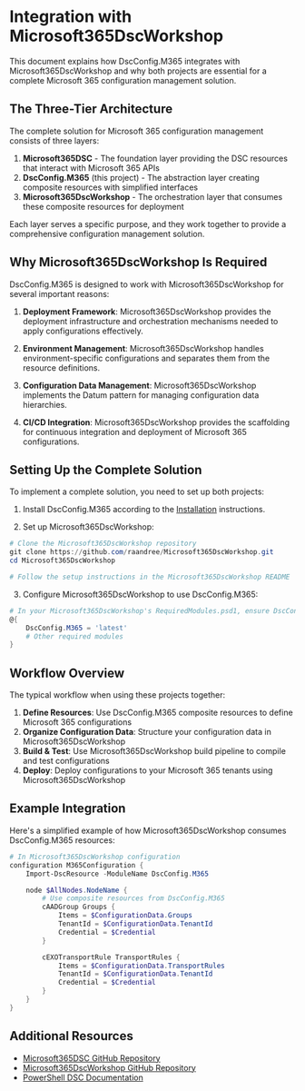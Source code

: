 # Integration with Microsoft365DscWorkshop

This document explains how DscConfig.M365 integrates with Microsoft365DscWorkshop and why both projects are essential for a complete Microsoft 365 configuration management solution.

## The Three-Tier Architecture

The complete solution for Microsoft 365 configuration management consists of three layers:

1. **Microsoft365DSC** - The foundation layer providing the DSC resources that interact with Microsoft 365 APIs
2. **DscConfig.M365** (this project) - The abstraction layer creating composite resources with simplified interfaces
3. **Microsoft365DscWorkshop** - The orchestration layer that consumes these composite resources for deployment

Each layer serves a specific purpose, and they work together to provide a comprehensive configuration management solution.

## Why Microsoft365DscWorkshop Is Required

DscConfig.M365 is designed to work with Microsoft365DscWorkshop for several important reasons:

1. **Deployment Framework**: Microsoft365DscWorkshop provides the deployment infrastructure and orchestration mechanisms needed to apply configurations effectively.

2. **Environment Management**: Microsoft365DscWorkshop handles environment-specific configurations and separates them from the resource definitions.

3. **Configuration Data Management**: Microsoft365DscWorkshop implements the Datum pattern for managing configuration data hierarchies.

4. **CI/CD Integration**: Microsoft365DscWorkshop provides the scaffolding for continuous integration and deployment of Microsoft 365 configurations.

## Setting Up the Complete Solution

To implement a complete solution, you need to set up both projects:

1. Install DscConfig.M365 according to the [Installation](Installation.md) instructions.

2. Set up Microsoft365DscWorkshop:

```powershell
# Clone the Microsoft365DscWorkshop repository
git clone https://github.com/raandree/Microsoft365DscWorkshop.git
cd Microsoft365DscWorkshop

# Follow the setup instructions in the Microsoft365DscWorkshop README
```

3. Configure Microsoft365DscWorkshop to use DscConfig.M365:

```powershell
# In your Microsoft365DscWorkshop's RequiredModules.psd1, ensure DscConfig.M365 is listed
@{
    DscConfig.M365 = 'latest'
    # Other required modules
}
```

## Workflow Overview

The typical workflow when using these projects together:

1. **Define Resources**: Use DscConfig.M365 composite resources to define Microsoft 365 configurations
2. **Organize Configuration Data**: Structure your configuration data in Microsoft365DscWorkshop
3. **Build & Test**: Use Microsoft365DscWorkshop build pipeline to compile and test configurations
4. **Deploy**: Deploy configurations to your Microsoft 365 tenants using Microsoft365DscWorkshop

## Example Integration

Here's a simplified example of how Microsoft365DscWorkshop consumes DscConfig.M365 resources:

```powershell
# In Microsoft365DscWorkshop configuration
configuration M365Configuration {
    Import-DscResource -ModuleName DscConfig.M365

    node $AllNodes.NodeName {
        # Use composite resources from DscConfig.M365
        cAADGroup Groups {
            Items = $ConfigurationData.Groups
            TenantId = $ConfigurationData.TenantId
            Credential = $Credential
        }

        cEXOTransportRule TransportRules {
            Items = $ConfigurationData.TransportRules
            TenantId = $ConfigurationData.TenantId
            Credential = $Credential
        }
    }
}
```

## Additional Resources

- [Microsoft365DSC GitHub Repository](https://github.com/microsoft/Microsoft365DSC)
- [Microsoft365DscWorkshop GitHub Repository](https://github.com/raandree/Microsoft365DscWorkshop)
- [PowerShell DSC Documentation](https://docs.microsoft.com/en-us/powershell/dsc/overview)
